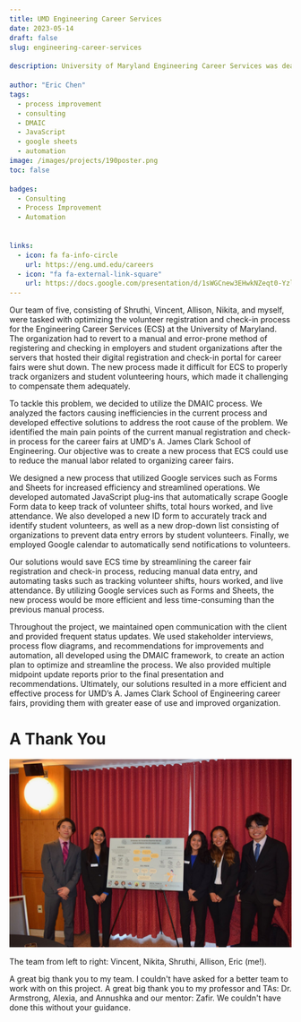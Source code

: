```yaml
---
title: UMD Engineering Career Services
date: 2023-05-14
draft: false
slug: engineering-career-services

description: University of Maryland Engineering Career Services was dealing with a manual and error-prone method of managing career fairs. With my QUEST team, we optimized their processes by implementing automated solutions and leveraging Google services. 

author: "Eric Chen"
tags:
  - process improvement
  - consulting
  - DMAIC
  - JavaScript
  - google sheets
  - automation
image: /images/projects/190poster.png
toc: false

badges: 
  - Consulting
  - Process Improvement
  - Automation


links:
  - icon: fa fa-info-circle
    url: https://eng.umd.edu/careers
  - icon: "fa fa-external-link-square"
    url: https://docs.google.com/presentation/d/1sWGCnew3EHwkNZeqt0-YzlJsQ0Cd1WmUD7JMjjbMnEs/edit?usp=sharing
---
```


Our team of five, consisting of Shruthi, Vincent, Allison, Nikita, and myself, were tasked with optimizing the volunteer registration and check-in process for the Engineering Career Services (ECS) at the University of Maryland. The organization had to revert to a manual and error-prone method of registering and checking in employers and student organizations after the servers that hosted their digital registration and check-in portal for career fairs were shut down. The new process made it difficult for ECS to properly track organizers and student volunteering hours, which made it challenging to compensate them adequately.

To tackle this problem, we decided to utilize the DMAIC process. We analyzed the factors causing inefficiencies in the current process and developed effective solutions to address the root cause of the problem. We identified the main pain points of the current manual registration and check-in process for the career fairs at UMD's A. James Clark School of Engineering. Our objective was to create a new process that ECS could use to reduce the manual labor related to organizing career fairs.

We designed a new process that utilized Google services such as Forms and Sheets for increased efficiency and streamlined operations. We developed automated JavaScript plug-ins that automatically scrape Google Form data to keep track of volunteer shifts, total hours worked, and live attendance. We also developed a new ID form to accurately track and identify student volunteers, as well as a new drop-down list consisting of organizations to prevent data entry errors by student volunteers. Finally, we employed Google calendar to automatically send notifications to volunteers.

Our solutions would save ECS time by streamlining the career fair registration and check-in process, reducing manual data entry, and automating tasks such as tracking volunteer shifts, hours worked, and live attendance. By utilizing Google services such as Forms and Sheets, the new process would be more efficient and less time-consuming than the previous manual process.

Throughout the project, we maintained open communication with the client and provided frequent status updates. We used stakeholder interviews, process flow diagrams, and recommendations for improvements and automation, all developed using the DMAIC framework, to create an action plan to optimize and streamline the process. We also provided multiple midpoint update reports prior to the final presentation and recommendations. Ultimately, our solutions resulted in a more efficient and effective process for UMD’s A. James Clark School of Engineering career fairs, providing them with greater ease of use and improved organization.

# A Thank You
![Team Photo](/images/projects/taq2.jpeg)
<figcaption>The team from left to right: Vincent, Nikita, Shruthi, Allison, Eric (me!).</figcaption>

A great big thank you to my team. I couldn't have asked for a better team to work with on this project. A great big thank you to my professor and TAs: Dr. Armstrong, Alexia, and Annushka and our mentor: Zafir. We couldn't have done this without your guidance.




